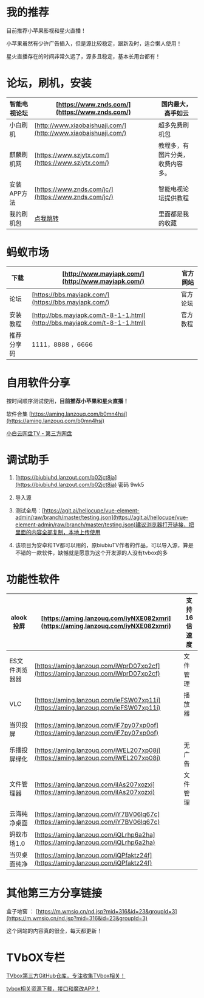 # 我的推荐

目前推荐小苹果影视和星火直播！

小苹果虽然有少许广告插入，但是源比较稳定，跟新及时，适合懒人使用！

星火直播存在的时间非常久远了，源多且稳定，基本长用台都有！

# **论坛，刷机，安装**

|智能电视论坛|[https://www.znds.com/](https://www.znds.com/)|国内最大，高手如云|
|-|-|-|
|小白刷机|[http://www.xiaobaishuaji.com/](http://www.xiaobaishuaji.com/)|超多免费刷机包|
|麒麟刷机网|[https://www.szjytx.com/](https://www.szjytx.com/)|教程多，有图片分类，收费内容多。|
|安装APP方法|[https://www.znds.com/jc/](https://www.znds.com/jc/)|智能电视论坛提供教程|
|我的刷机包|[点我跳转](https://pan.baidu.com/s/1CgNHzCXL9OAHXwU0yWBJRw?pwd=9999)|里面都是我的收藏|

# **蚂蚁市场**

|下载|[http://www.mayiapk.com/](http://www.mayiapk.com/)|官方网站|
|-|-|-|
|论坛|[https://bbs.mayiapk.com/](https://bbs.mayiapk.com/)|官方论坛|
|安装教程|[http://bbs.mayiapk.com/t-8-1-1.html](http://bbs.mayiapk.com/t-8-1-1.html)|官方教程|
|推荐分享码|1111，8888 ，6666||

# **自用软件分享**

按时间顺序测试使用，**目前推荐小苹果和星火直播！**

软件合集 [https://aming.lanzouq.com/b0mn4hsj](https://aming.lanzouq.com/b0mn4hsj)

[小白云网盘TV - 第三方网盘](https://crazynoby.github.io/index.html)

# 调试助手

1. [https://biubiuhd.lanzout.com/b02jct8ja](https://biubiuhd.lanzout.com/b02jct8ja) 密码 9wk5

2. 导入源

  3. 测试全局：[https://agit.ai/hellocupe/vue-element-admin/raw/branch/master/testing.json](https://agit.ai/hellocupe/vue-element-admin/raw/branch/master/testing.json)建议浏览器打开链接，把里面的内容全部复制，本地上传使用

4. 该项目为安卓和TV都可以用的，原biubiuTV作者的作品，可以导入源，算是不错的一款软件，缺憾就是愿意为这个开发源的人没有tvbox的多

# 功能性软件

|alook投屏|[https://aming.lanzouq.com/iyNXE082xmri](https://aming.lanzouq.com/iyNXE082xmri)|支持16倍速度|
|-|-|-|
|ES文件浏览器器|[https://aming.lanzouq.com/iWprD07xp2cf](https://aming.lanzouq.com/iWprD07xp2cf)|文件管理|
|VLC|[https://aming.lanzouq.com/ieFSW07xp11i](https://aming.lanzouq.com/ieFSW07xp11i)|播放器|
|当贝投屏|[https://aming.lanzouq.com/iF7py07xp0of](https://aming.lanzouq.com/iF7py07xp0of)||
|乐播投屏绿化|[https://aming.lanzouq.com/iWEL207xp08j](https://aming.lanzouq.com/iWEL207xp08j)|无广告|
|文件管理器|[https://aming.lanzouq.com/iIAs207xozxi](https://aming.lanzouq.com/iIAs207xozxi)|文件管理|
|云海纯净桌面|[https://aming.lanzouq.com/iY7BV06lq67c](https://aming.lanzouq.com/iY7BV06lq67c)||
|蚂蚁市场1.0|[https://aming.lanzouq.com/iQLrhp6a2ha](https://aming.lanzouq.com/iQLrhp6a2ha)||
|当贝桌面纯净|[https://aming.lanzouq.com/iQPfaktz24f](https://aming.lanzouq.com/iQPfaktz24f)||

# 其他第三方分享链接

盒子地窖 ： [https://m.wmsio.cn/nd.jsp?mid=316&id=23&groupId=3](https://m.wmsio.cn/nd.jsp?mid=316&id=23&groupId=3)

这个网站的内容真的很全，每天都更新！



# TVbOX专栏

[TVbox第三方GitHub仓库，专注收集TVbox相关！](https://github.com/dlgt7/TVbox-interface)

[tvbox相关资源下载，接口和魔改APP！](http://bbs.qiqiv.cn/thread-11973-1-1.html)

